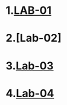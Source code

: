 # 1.[LAB-01](https://github.com/2203A51668/19324076/blob/main/Lab_01.ipynb)
# 2.[Lab-02]
# 3.[Lab-03](https://github.com/2203A51668/19324076/blob/main/LAB_03.ipynb)
# 4.[Lab-04](https://github.com/2203A51668/19324076/blob/main/lab_4_(1).ipynb)
